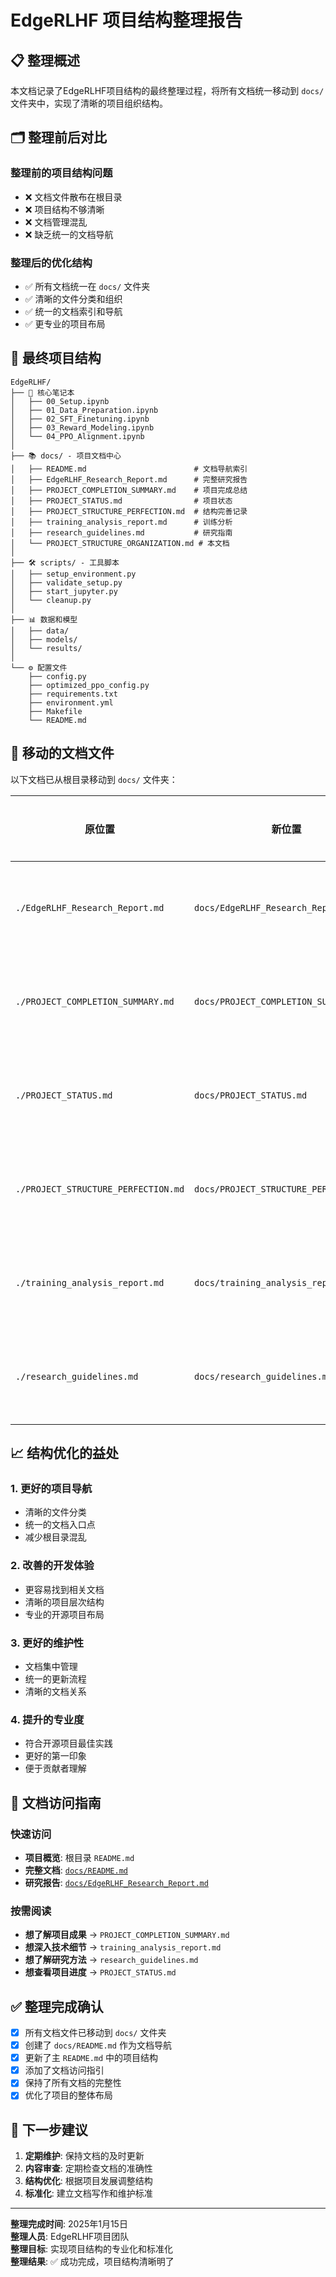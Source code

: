 # EdgeRLHF 项目结构整理报告

## 📋 整理概述

本文档记录了EdgeRLHF项目结构的最终整理过程，将所有文档统一移动到 `docs/` 文件夹中，实现了清晰的项目组织结构。

## 🗂️ 整理前后对比

### 整理前的项目结构问题
- ❌ 文档文件散布在根目录
- ❌ 项目结构不够清晰
- ❌ 文档管理混乱
- ❌ 缺乏统一的文档导航

### 整理后的优化结构
- ✅ 所有文档统一在 `docs/` 文件夹
- ✅ 清晰的文件分类和组织
- ✅ 统一的文档索引和导航
- ✅ 更专业的项目布局

## 📁 最终项目结构

```
EdgeRLHF/
├── 📓 核心笔记本
│   ├── 00_Setup.ipynb
│   ├── 01_Data_Preparation.ipynb
│   ├── 02_SFT_Finetuning.ipynb
│   ├── 03_Reward_Modeling.ipynb
│   └── 04_PPO_Alignment.ipynb
│
├── 📚 docs/ - 项目文档中心
│   ├── README.md                        # 文档导航索引
│   ├── EdgeRLHF_Research_Report.md      # 完整研究报告
│   ├── PROJECT_COMPLETION_SUMMARY.md    # 项目完成总结
│   ├── PROJECT_STATUS.md                # 项目状态
│   ├── PROJECT_STRUCTURE_PERFECTION.md  # 结构完善记录
│   ├── training_analysis_report.md      # 训练分析
│   ├── research_guidelines.md           # 研究指南
│   └── PROJECT_STRUCTURE_ORGANIZATION.md # 本文档
│
├── 🛠️ scripts/ - 工具脚本
│   ├── setup_environment.py
│   ├── validate_setup.py
│   ├── start_jupyter.py
│   └── cleanup.py
│
├── 📊 数据和模型
│   ├── data/
│   ├── models/
│   └── results/
│
└── ⚙️ 配置文件
    ├── config.py
    ├── optimized_ppo_config.py
    ├── requirements.txt
    ├── environment.yml
    ├── Makefile
    └── README.md
```

## 🔄 移动的文档文件

以下文档已从根目录移动到 `docs/` 文件夹：

| 原位置 | 新位置 | 文件描述 |
|--------|--------|----------|
| `./EdgeRLHF_Research_Report.md` | `docs/EdgeRLHF_Research_Report.md` | 完整研究报告 |
| `./PROJECT_COMPLETION_SUMMARY.md` | `docs/PROJECT_COMPLETION_SUMMARY.md` | 项目完成总结 |
| `./PROJECT_STATUS.md` | `docs/PROJECT_STATUS.md` | 项目状态文档 |
| `./PROJECT_STRUCTURE_PERFECTION.md` | `docs/PROJECT_STRUCTURE_PERFECTION.md` | 结构完善记录 |
| `./training_analysis_report.md` | `docs/training_analysis_report.md` | 训练分析报告 |
| `./research_guidelines.md` | `docs/research_guidelines.md` | 研究方法指南 |

## 📈 结构优化的益处

### 1. 更好的项目导航
- 清晰的文件分类
- 统一的文档入口点
- 减少根目录混乱

### 2. 改善的开发体验
- 更容易找到相关文档
- 清晰的项目层次结构
- 专业的开源项目布局

### 3. 更好的维护性
- 文档集中管理
- 统一的更新流程
- 清晰的文档关系

### 4. 提升的专业度
- 符合开源项目最佳实践
- 更好的第一印象
- 便于贡献者理解

## 🎯 文档访问指南

### 快速访问
- **项目概览**: 根目录 `README.md`
- **完整文档**: [`docs/README.md`](./README.md)
- **研究报告**: [`docs/EdgeRLHF_Research_Report.md`](./EdgeRLHF_Research_Report.md)

### 按需阅读
- **想了解项目成果** → `PROJECT_COMPLETION_SUMMARY.md`
- **想深入技术细节** → `training_analysis_report.md`
- **想了解研究方法** → `research_guidelines.md`
- **想查看项目进度** → `PROJECT_STATUS.md`

## ✅ 整理完成确认

- [x] 所有文档文件已移动到 `docs/` 文件夹
- [x] 创建了 `docs/README.md` 作为文档导航
- [x] 更新了主 `README.md` 中的项目结构
- [x] 添加了文档访问指引
- [x] 保持了所有文档的完整性
- [x] 优化了项目的整体布局

## 🚀 下一步建议

1. **定期维护**: 保持文档的及时更新
2. **内容审查**: 定期检查文档的准确性
3. **结构优化**: 根据项目发展调整结构
4. **标准化**: 建立文档写作和维护标准

---

**整理完成时间**: 2025年1月15日  
**整理人员**: EdgeRLHF项目团队  
**整理目标**: 实现项目结构的专业化和标准化  
**整理结果**: ✅ 成功完成，项目结构清晰明了 